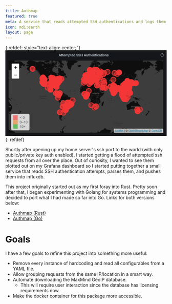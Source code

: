 ```yaml
---
title: Authmap
featured: true
meta: A service that reads attempted SSH authentications and logs them to influxdb.
icon: mdi:earth
layout: page
---
```


{:refdef: style="text-align: center;"}
![Mapped SSH Requests](/assets/img/authmap.png)
{: refdef}

Shortly after opening up my home server's ssh port to the world (with only public/private key auth enabled), I started getting a flood of attempted ssh requests from all over the place. Out of curiosity, I wanted to see them plotted out on my Grafana dashboard so I started putting together a small service that reads SSH authentication attempts, parses them, and pushes them into influxdb.

This project originally started out as my first foray into Rust. Pretty soon after that, I began experimenting with Golang for systems programming and decided to port what I had made so far into Go. Links for both versions below:
- [Authmap (Rust)](https://github.com/tgiv014/authmap)
- [Authmap (Go)](https://github.com/tgiv014/authmap_go)

# Goals
I have a few goals to refine this project into something more useful:
- Remove every instance of hardcoding and read all configurables from a YAML file.
- Allow grouping requests from the same IP/location in a smart way.
- Automate downloading the MaxMind GeoIP database.
  - This will require user interaction since the database has licensing requirements now.
- Make the docker container for this package more accessible.